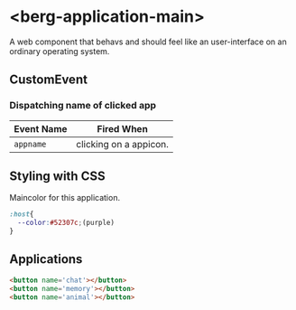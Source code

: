 # &lt;berg-application-main&gt;

A web component that behavs and should feel like an user-interface on an ordinary operating system.

## CustomEvent

### Dispatching name of clicked app

| Event Name | Fired When             |
| ---------- | -----------------------|
| `appname`  | clicking on a appicon. |

## Styling with CSS

Maincolor for this application.

```css
:host{
  --color:#52307c;(purple)
}
```

## Applications

```html
<button name='chat'></button>
<button name='memory'></button>
<button name='animal'></button>
```
